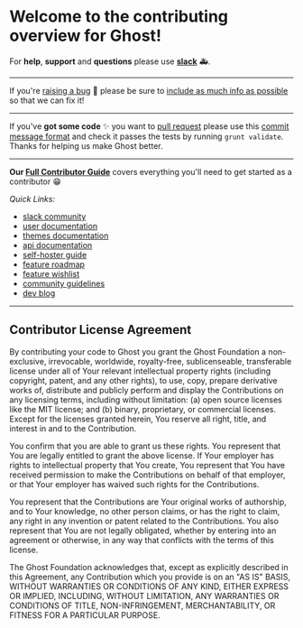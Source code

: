 # Welcome to the contributing overview for Ghost!

For **help**, **support** and **questions** please use **[slack](https://slack.ghost.org)**  🚑.

---

If you're [raising a bug](https://docs.ghost.org/v1/docs/contributing#bugs) 🐛 please be sure to [include as much info as possible](https://docs.ghost.org/v1/docs/contributing#bug-template) so that we can fix it!
 
---

If you've **got some code** ✨ you want to [pull request](https://docs.ghost.org/v1/docs/contributing#pull-requests) please use this [commit message format](https://docs.ghost.org/v1/docs/git-workflow#section-notes-on-writing-good-commit-messages) and check it passes the tests by running `grunt validate`. Thanks for helping us make Ghost better.
 
---
 
**Our [Full Contributor Guide](https://docs.ghost.org/v1/docs/contributing)** covers everything you'll need to get started as a contributor 😁


*Quick Links:*
- [slack community](https://slack.ghost.org)
- [user documentation](https://help.ghost.org)
- [themes documentation](https://themes.ghost.org)
- [api documentation](https://api.ghost.org)
- [self-hoster guide](http://docs.ghost.org/v1/)
- [feature roadmap](https://trello.com/b/EceUgtCL/ghost-roadmap)
- [feature wishlist](http://ideas.ghost.org)
- [community guidelines](https://ghost.org/conduct/)
- [dev blog](http://dev.ghost.org)

---

## Contributor License Agreement

By contributing your code to Ghost you grant the Ghost Foundation a non-exclusive, irrevocable, worldwide, royalty-free, sublicenseable, transferable license under all of Your relevant intellectual property rights (including copyright, patent, and any other rights), to use, copy, prepare derivative works of, distribute and publicly perform and display the Contributions on any licensing terms, including without limitation:
(a) open source licenses like the MIT license; and (b) binary, proprietary, or commercial licenses. Except for the licenses granted herein, You reserve all right, title, and interest in and to the Contribution.

You confirm that you are able to grant us these rights. You represent that You are legally entitled to grant the above license. If Your employer has rights to intellectual property that You create, You represent that You have received permission to make the Contributions on behalf of that employer, or that Your employer has waived such rights for the Contributions.

You represent that the Contributions are Your original works of authorship, and to Your knowledge, no other person claims, or has the right to claim, any right in any invention or patent related to the Contributions. You also represent that You are not legally obligated, whether by entering into an agreement or otherwise, in any way that conflicts with the terms of this license.

The Ghost Foundation acknowledges that, except as explicitly described in this Agreement, any Contribution which you provide is on an "AS IS" BASIS, WITHOUT WARRANTIES OR CONDITIONS OF ANY KIND, EITHER EXPRESS OR IMPLIED, INCLUDING, WITHOUT LIMITATION, ANY WARRANTIES OR CONDITIONS OF TITLE, NON-INFRINGEMENT, MERCHANTABILITY, OR FITNESS FOR A PARTICULAR PURPOSE.
